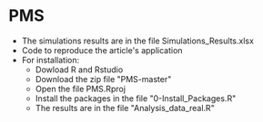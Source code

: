 # PMS

- The simulations results are in the file Simulations_Results.xlsx
- Code to reproduce the article's application
- For installation:
  - Dowload R and Rstudio    
  - Download the zip file "PMS-master"
  - Open the file PMS.Rproj
  - Install the packages in the file "0-Install_Packages.R"
  - The results are in the file "Analysis_data_real.R"
